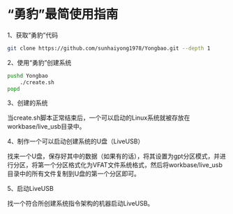# “勇豹”最简使用指南

1、获取“勇豹”代码

```sh
git clone https://github.com/sunhaiyong1978/Yongbao.git --depth 1
```

2、使用“勇豹”创建系统

```sh
pushd Yongbao
	./create.sh
popd
```

3、创建的系统

当create.sh脚本正常结束后，一个可以启动的Linux系统就被存放在workbase/live_usb目录中。

4、制作一个可以启动创建系统的U盘（LiveUSB）

找来一个U盘，保存好其中的数据（如果有的话），将其设置为gpt分区模式，并进行分区，将第一个分区格式化为VFAT文件系统格式，然后将workbase/live_usb目录中的所有文件复制到U盘的第一个分区即可。

5、启动LiveUSB

找一个符合所创建系统指令架构的机器启动LiveUSB。
